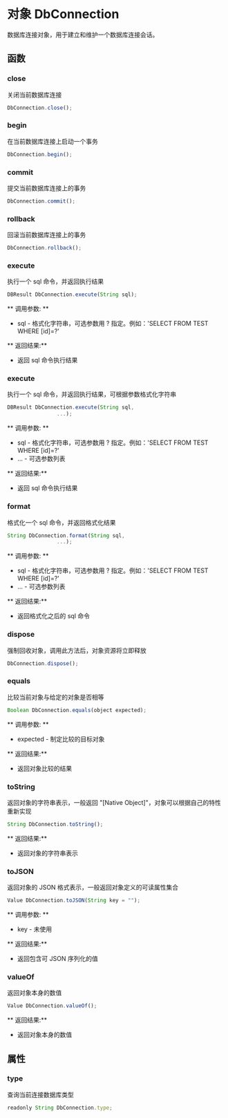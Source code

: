 # 对象 DbConnection
数据库连接对象，用于建立和维护一个数据库连接会话。

## 函数
        
### close
关闭当前数据库连接
```JavaScript
DbConnection.close();
```

### begin
在当前数据库连接上启动一个事务
```JavaScript
DbConnection.begin();
```

### commit
提交当前数据库连接上的事务
```JavaScript
DbConnection.commit();
```

### rollback
回滚当前数据库连接上的事务
```JavaScript
DbConnection.rollback();
```

### execute
执行一个 sql 命令，并返回执行结果
```JavaScript
DBResult DbConnection.execute(String sql);
```

** 调用参数: **
* sql - 格式化字符串，可选参数用 ? 指定。例如：&#39;SELECT FROM TEST WHERE [id]=?&#39;

** 返回结果:**
* 返回 sql 命令执行结果

### execute
执行一个 sql 命令，并返回执行结果，可根据参数格式化字符串
```JavaScript
DBResult DbConnection.execute(String sql,
                ...);
```

** 调用参数: **
* sql - 格式化字符串，可选参数用 ? 指定。例如：&#39;SELECT FROM TEST WHERE [id]=?&#39;
* ... - 可选参数列表

** 返回结果:**
* 返回 sql 命令执行结果

### format
格式化一个 sql 命令，并返回格式化结果
```JavaScript
String DbConnection.format(String sql,
                ...);
```

** 调用参数: **
* sql - 格式化字符串，可选参数用 ? 指定。例如：&#39;SELECT FROM TEST WHERE [id]=?&#39;
* ... - 可选参数列表

** 返回结果:**
* 返回格式化之后的 sql 命令

### dispose
强制回收对象，调用此方法后，对象资源将立即释放
```JavaScript
DbConnection.dispose();
```

### equals
比较当前对象与给定的对象是否相等
```JavaScript
Boolean DbConnection.equals(object expected);
```

** 调用参数: **
* expected - 制定比较的目标对象

** 返回结果:**
* 返回对象比较的结果

### toString
返回对象的字符串表示，一般返回 &#34;[Native Object]&#34;，对象可以根据自己的特性重新实现
```JavaScript
String DbConnection.toString();
```

** 返回结果:**
* 返回对象的字符串表示

### toJSON
返回对象的 JSON 格式表示，一般返回对象定义的可读属性集合
```JavaScript
Value DbConnection.toJSON(String key = "");
```

** 调用参数: **
* key - 未使用

** 返回结果:**
* 返回包含可 JSON 序列化的值

### valueOf
返回对象本身的数值
```JavaScript
Value DbConnection.valueOf();
```

** 返回结果:**
* 返回对象本身的数值

## 属性
        
### type
查询当前连接数据库类型
```JavaScript
readonly String DbConnection.type;
```

